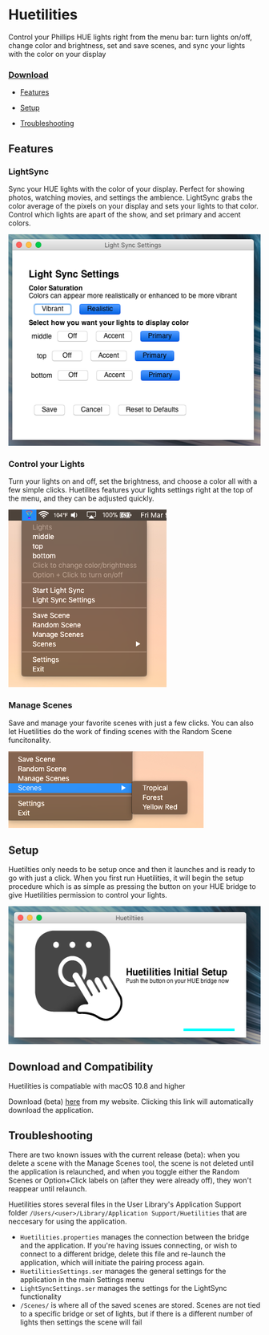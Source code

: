# Huetilities
Control your Phillips HUE lights right from the menu bar: turn lights on/off, change color and brightness, set and save scenes, and sync your lights with the color on your display

### [Download](#download-and-compatibility)

- [Features](#features)

- [Setup](#setup)

- [Troubleshooting](#troubleshooting)

## Features

### LightSync
Sync your HUE lights with the color of your display. Perfect for showing photos, watching movies, and settings the ambience. LightSync grabs the color average of the pixels on your display and sets your lights to that color. Control which lights are apart of the show, and set primary and accent colors. 

<img src="https://github.com/njmullen/Huetilities/blob/master/img/LightSyncSettings.png" width="522" height="422">

### Control your Lights
Turn your lights on and off, set the brightness, and choose a color all with a few simple clicks. Huetilites features your lights settings right at the top of the menu, and they can be adjusted quickly.

<img src="https://github.com/njmullen/Huetilities/blob/master/img/FullMenu.png" width="316" height="354">

### Manage Scenes
Save and manage your favorite scenes with just a few clicks. You can also let Huetilities do the work of finding scenes with the Random Scene funcitonality.

<img src="https://github.com/njmullen/Huetilities/blob/master/img/ScenesMenu.png" width="390" height="153">

## Setup
Huetilties only needs to be setup once and then it launches and is ready to go with just a click. When you first run Huetilities, it will begin the setup procedure which is as simple as pressing the button on your HUE bridge to give Huetilities permission to control your lights.

<img src="https://github.com/njmullen/Huetilities/blob/master/img/SetupScreen.png" width="543" height="275">

## Download and Compatibility
Huetilities is compatiable with macOS 10.8 and higher

Download (beta) [here](http://njmullen.com/Huetilities.app.zip) from my website. Clicking this link will automatically download the application.

## Troubleshooting
There are two known issues with the current release (beta): when you delete a scene with the Manage Scenes tool, the scene is not deleted until the application is relaunched, and when you toggle either the Random Scenes or Option+Click labels on (after they were already off), they won't reappear until relaunch.

Huetilities stores several files in the User Library's Application Support folder `/Users/<user>/Library/Application Support/Huetilities` that are neccesary for using the application. 
* `Huetilities.properties` manages the connection between the bridge and the application. If you're having issues connecting, or wish to connect to a different bridge, delete this file and re-launch the application, which will initiate the pairing process again.
* `HuetilitiesSettings.ser` manages the general settings for the application in the main Settings menu
* `LightSyncSettings.ser` manages the settings for the LightSync functionality
* `/Scenes/` is where all of the saved scenes are stored. Scenes are not tied to a specific bridge or set of lights, but if there is a different number of lights then settings the scene will fail
